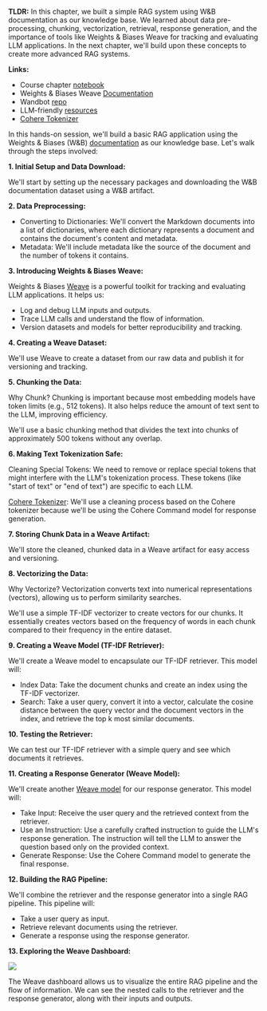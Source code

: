 **TLDR:** In this chapter, we built a simple RAG system using W&B documentation as our knowledge base. We learned about data pre-processing, chunking, vectorization, retrieval, response generation, and the importance of tools like Weights & Biases Weave for tracking and evaluating LLM applications. In the next chapter, we'll build upon these concepts to create more advanced RAG systems.

**Links:** 

- Course chapter [notebook](https://github.com/wandb/edu/blob/main/rag-advanced/notebooks/Chapter01.ipynb)
- Weights & Biases Weave [Documentation](https://weave-docs.wandb.ai/?utm_source=course&utm_medium=course&utm_campaign=rag_course) 
- Wandbot [repo](https://github.com/wandb/wandbot)
- LLM-friendly [resources](https://github.com/wandb/edu/tree/main/rag-advanced/resources) 
- [Cohere Tokenizer](https://docs.cohere.com/docs/tokens-and-tokenizers?utm_source=course&utm_medium=course&utm_campaign=rag_course)

  

In this hands-on session, we'll build a basic RAG application using the Weights & Biases (W&B) [documentation](https://docs.wandb.ai/?utm_source=course&utm_medium=course&utm_campaign=rag_course) as our knowledge base. Let's walk through the steps involved:

**1. Initial Setup and Data Download:**

We'll start by setting up the necessary packages and downloading the W&B documentation dataset using a W&B artifact.

**2. Data Preprocessing:**

- Converting to Dictionaries: We'll convert the Markdown documents into a list of dictionaries, where each dictionary represents a document and contains the document's content and metadata.
- Metadata: We'll include metadata like the source of the document and the number of tokens it contains.

**3. Introducing Weights & Biases Weave:**

Weights & Biases [Weave](https://weave-docs.wandb.ai/?utm_source=course&utm_medium=course&utm_campaign=rag_course) is a powerful toolkit for tracking and evaluating LLM applications. It helps us:

- Log and debug LLM inputs and outputs.
- Trace LLM calls and understand the flow of information.
- Version datasets and models for better reproducibility and tracking.

**4. Creating a Weave Dataset:**

We'll use Weave to create a dataset from our raw data and publish it for versioning and tracking.

**5. Chunking the Data:**

Why Chunk? Chunking is important because most embedding models have token limits (e.g., 512 tokens). It also helps reduce the amount of text sent to the LLM, improving efficiency.

We'll use a basic chunking method that divides the text into chunks of approximately 500 tokens without any overlap.

**6. Making Text Tokenization Safe:**

Cleaning Special Tokens: We need to remove or replace special tokens that might interfere with the LLM's tokenization process. These tokens (like "start of text" or "end of text") are specific to each LLM.

[Cohere Tokenizer](https://docs.cohere.com/docs/tokens-and-tokenizers?utm_source=course&utm_medium=course&utm_campaign=rag_course): We'll use a cleaning process based on the Cohere tokenizer because we'll be using the Cohere Command model for response generation.

**7. Storing Chunk Data in a Weave Artifact:**

We'll store the cleaned, chunked data in a Weave artifact for easy access and versioning.

**8. Vectorizing the Data:**

Why Vectorize? Vectorization converts text into numerical representations (vectors), allowing us to perform similarity searches.

We'll use a simple TF-IDF vectorizer to create vectors for our chunks. It essentially creates vectors based on the frequency of words in each chunk compared to their frequency in the entire dataset.

**9. Creating a Weave Model (TF-IDF Retriever):**

We'll create a Weave model to encapsulate our TF-IDF retriever. This model will:

- Index Data: Take the document chunks and create an index using the TF-IDF vectorizer.
- Search: Take a user query, convert it into a vector, calculate the cosine distance between the query vector and the document vectors in the index, and retrieve the top k most similar documents.

**10. Testing the Retriever:**

We can test our TF-IDF retriever with a simple query and see which documents it retrieves.

**11. Creating a Response Generator (Weave Model):**

We'll create another [Weave model](https://weave-docs.wandb.ai/guides/core-types/models/?utm_source=course&utm_medium=course&utm_campaign=rag_course) for our response generator. This model will:

- Take Input: Receive the user query and the retrieved context from the retriever.
- Use an Instruction: Use a carefully crafted instruction to guide the LLM's response generation. The instruction will tell the LLM to answer the question based only on the provided context.
- Generate Response: Use the Cohere Command model to generate the final response.

**12. Building the RAG Pipeline:**

We'll combine the retriever and the response generator into a single RAG pipeline. This pipeline will:

- Take a user query as input.
- Retrieve relevant documents using the retriever.
- Generate a response using the response generator.

**13. Exploring the Weave Dashboard:**

**![](https://files.cdn.thinkific.com/file_uploads/705742/images/8b6/614/693/1726828888856.png)**  

The Weave dashboard allows us to visualize the entire RAG pipeline and the flow of information. We can see the nested calls to the retriever and the response generator, along with their inputs and outputs.